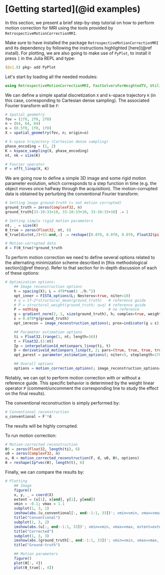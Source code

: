 # [Getting started](@id examples)

In this section, we present a brief step-by-step tutorial on how to perform motion correction for MRI using the tools provided by `RetrospectiveMotionCorrectionMRI`.

Make sure to have installed the package `RetrospectiveMotionCorrectionMRI` and its dependency by following the instructions highlighted [here](@ref install). For plotting, we are also going to make use of `PyPlot`, to install it press `]` in the Julia REPL and type:
```julia
(@v1.8) pkg> add PyPlot
```

Let's start by loading all the needed modules:
```julia
using RetrospectiveMotionCorrectionMRI, FastSolversForWeightedTV, UtilitiesForMRI, AbstractProximableFunctions, LinearAlgebra, PyPlot
```

We can define a simple spatial discretization `X` and ``k``-space trajectory `K` (in this case, corresponding to Cartesian dense sampling). The associated Fourier transform will be `F`:
```julia
# Spatial geometry
fov = (1f0, 2f0, 2f0)
n = (64, 64, 64)
o = (0.5f0, 1f0, 1f0)
X = spatial_geometry(fov, n; origin=o)

# k-space trajectory (Cartesian dense sampling)
phase_encoding = (1, 2)
K = kspace_sampling(X, phase_encoding)
nt, nk = size(K)

# Fourier operator
F = nfft_linop(X, K)
```

We are going now to define a simple 3D image and some rigid motion parameter evolution, which corresponds to a step function in time (e.g. the object moves once halfway through the acquisition). The motion-corrupted data is obtained by perturbing the conventional Fourier transform:
```julia
# Setting image ground-truth (= not motion corrupted)
ground_truth = zeros(ComplexF32, n)
ground_truth[33-10:33+10, 33-10:33+10, 33-10:33+10] .= 1

# Setting simple rigid motion parameters
nt, _ = size(K)
θ_true = zeros(Float32, nt, 6)
θ_true[div(nt,2)+51:end,:] .= reshape([0.0f0, 0.0f0, 0.0f0, Float32(pi)/180*10, 0f0, 0f0], 1, 6)

# Motion-corrupted data
d = F(θ_true)*ground_truth
```

To perform motion correction we need to define several options related to the alternating minimization scheme described in [this methodological section](@ref theory). Refer to that section for in-depth discussion of each of these options:
```julia
# Optimization options:
    ## Image reconstruction options
    h = spacing(X); L = 4f0*sum(1 ./h.^2)
    opt_inner = FISTA_options(L; Nesterov=true, niter=10)
    # η = 1f-2*structural_mean(ground_truth)   # reference guide
    # P = structural_weight(ground_truth; η=η) # reference guide
    P = nothing                                # no reference
    g = gradient_norm(2, 1, size(ground_truth), h; complex=true, weight=P, options=opt_inner)
    ε = 0.8f0*g(ground_truth)
    opt_imrecon = image_reconstruction_options(; prox=indicator(g ≤ ε), Nesterov=true, niter=5, niter_estimate_Lipschitz=3, verbose=true, fun_history=true)

    ## Parameter estimation options
    ti = Float32.(range(1, nt; length=16))
    t = Float32.(1:nt)
    Ip = interpolation1d_motionpars_linop(ti, t)
    D = derivative1d_motionpars_linop(t, 2; pars=(true, true, true, true, true, true))/4f0
    opt_parest = parameter_estimation_options(; niter=5, steplength=1f0, λ=0f0, scaling_diagonal=1f-3, scaling_mean=1f-4, scaling_id=0f0, reg_matrix=D, interp_matrix=Ip, verbose=true, fun_history=true)

    ## Overall options
    options = motion_correction_options(; image_reconstruction_options=opt_imrecon, parameter_estimation_options=opt_parest, niter=40, verbose=true, fun_history=true)
```
Notably, we can opt to perform motion correction with or without a reference guide. This specific behavior is determined by the weight linear operator `P` (comment/uncomment the corresponding line to study the effect on the final results).

The conventional reconstruction is simply performed by:
```julia
# Conventional reconstruction
u_conventional = F'*d
```
The results will be highly corrupted.

To run motion correction:
```julia
# Motion-corrected reconstruction
θ0 = zeros(Float32, length(ti), 6)
u0 = zeros(ComplexF32, n)
u, θ = motion_corrected_reconstruction(F, d, u0, θ0, options)
θ = reshape(Ip*vec(θ), length(t), 6)
```

Finally, we can compare the results by:
```julia
# Plotting
    ## Image
    figure()
    x, y, _ = coord(X)
    extent = (x[1], x[end], y[1], y[end])
    vmin = -0.1; vmax = 1.1
    subplot(1, 3, 1)
    imshow(abs.(u_conventional[:, end:-1:1, 33])'; vmin=vmin, vmax=vmax, extent=extent)
    title("Conventional")
    subplot(1, 3, 2)
    imshow(abs.(u[:, end:-1:1, 33])'; vmin=vmin, vmax=vmax, extent=extent)
    title("Corrected")
    subplot(1, 3, 3)
    imshow(abs.(ground_truth[:, end:-1:1, 33])'; vmin=vmin, vmax=vmax, extent=extent)
    title("Ground-truth")

    ## Motion parameters
    figure()
    plot(θ[:, 4])
    plot(θ_true[:, 4])
```